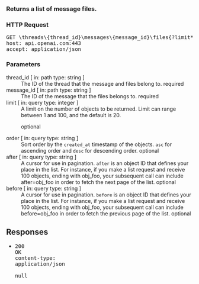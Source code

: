 <!DOCTYPE html><html><head><title>Returns a list of message files.</title><link rel="stylesheet" href="./OpenApi.css"/><meta charset="utf-8"/><meta name="viewport" content="width=device-width, initial-scale=1"/></head><body><article><section class="requestOverview"><h1 class="request-summary">Returns a list of message files.</h1></section><section class="http"><h3>HTTP Request</h3><pre class="http-example"><span class="request-line">GET</span> <span class="http-target">\threads\{thread_id}\messages\{message_id}\files{?limit*,order*,after*,before*}</span> <span class="http-version">HTTP/1.1</span>&#xA;<span class="header-line">host</span>: <span class="header-value">api.openai.com:443</span>&#xA;<span class="header-line">accept</span>: <span class="header-value">application/json</span>&#xA;</pre></section><dl class="parameters"><h3>Parameters</h3><dt class="parameter"><span class="parameter-name">thread_id</span> [ in: <span class="parameter-location">path</span> type: <span class="parameter-type">string</span> ]</dt><dd class="parameter"><span class="parameter-description">The ID of the thread that the message and files belong to.</span> <span class="parameter-required">required</span></dd><dt class="parameter"><span class="parameter-name">message_id</span> [ in: <span class="parameter-location">path</span> type: <span class="parameter-type">string</span> ]</dt><dd class="parameter"><span class="parameter-description">The ID of the message that the files belongs to.</span> <span class="parameter-required">required</span></dd><dt class="parameter"><span class="parameter-name">limit</span> [ in: <span class="parameter-location">query</span> type: <span class="parameter-type">integer</span> ]</dt><dd class="parameter"><span class="parameter-description">A limit on the number of objects to be returned. Limit can range between 1 and 100, and the default is 20.
</span> <span class="parameter-required">optional</span></dd><dt class="parameter"><span class="parameter-name">order</span> [ in: <span class="parameter-location">query</span> type: <span class="parameter-type">string</span> ]</dt><dd class="parameter"><span class="parameter-description">Sort order by the `created_at` timestamp of the objects. `asc` for ascending order and `desc` for descending order.
</span> <span class="parameter-required">optional</span></dd><dt class="parameter"><span class="parameter-name">after</span> [ in: <span class="parameter-location">query</span> type: <span class="parameter-type">string</span> ]</dt><dd class="parameter"><span class="parameter-description">A cursor for use in pagination. `after` is an object ID that defines your place in the list. For instance, if you make a list request and receive 100 objects, ending with obj_foo, your subsequent call can include after=obj_foo in order to fetch the next page of the list.
</span> <span class="parameter-required">optional</span></dd><dt class="parameter"><span class="parameter-name">before</span> [ in: <span class="parameter-location">query</span> type: <span class="parameter-type">string</span> ]</dt><dd class="parameter"><span class="parameter-description">A cursor for use in pagination. `before` is an object ID that defines your place in the list. For instance, if you make a list request and receive 100 objects, ending with obj_foo, your subsequent call can include before=obj_foo in order to fetch the previous page of the list.
</span> <span class="parameter-required">optional</span></dd></dl><section class="responses"><h2>Responses</h2><ul class="responses"><li class="response"><pre class="http-example"><span class="status-line">200</span> <span class="status-description">OK</span>
<span class="header-line">content-type</span>: <span class="header-value">application/json</span>&#xA;&#xA;null</pre></li></ul></section></article></body></html>